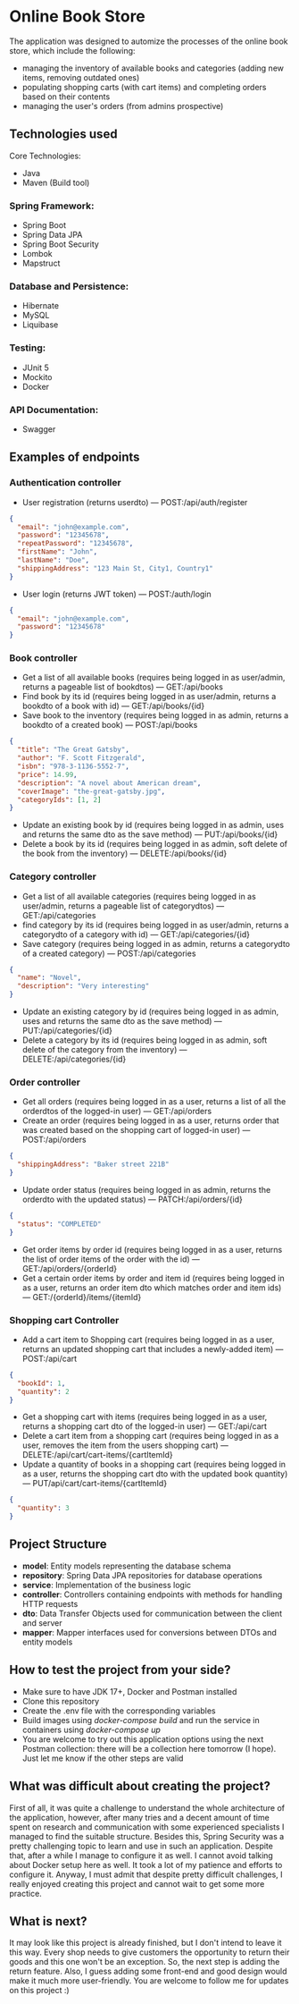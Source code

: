# Online Book Store
The application was designed to automize the processes of the online book store, which include the following:
* managing the inventory of available books and categories (adding new items, removing outdated ones)
* populating shopping carts (with cart items) and completing orders based on their contents
* managing the user's orders (from admins prospective)
## Technologies used
Core Technologies:
* Java
* Maven (Build tool)
### Spring Framework:
* Spring Boot
* Spring Data JPA
* Spring Boot Security
* Lombok
* Mapstruct
### Database and Persistence:
* Hibernate
* MySQL
* Liquibase
### Testing:
* JUnit 5
* Mockito
* Docker
### API Documentation:
* Swagger
## Examples of endpoints
### Authentication controller
* User registration (returns userdto) — POST:/api/auth/register
```json
{
  "email": "john@example.com",
  "password": "12345678",
  "repeatPassword": "12345678",
  "firstName": "John",
  "lastName": "Doe",
  "shippingAddress": "123 Main St, City1, Country1"
}
```
* User login (returns JWT token) — POST:/auth/login
```json
{
  "email": "john@example.com",
  "password": "12345678"
}
```
### Book controller
* Get a list of all available books (requires being logged in as user/admin, returns a pageable list of bookdtos) — GET:/api/books
* Find book by its id (requires being logged in as user/admin, returns a bookdto of a book with id) — GET:/api/books/{id}
* Save book to the inventory (requires being logged in as admin, returns a bookdto of a created book) — POST:/api/books
```json
{
  "title": "The Great Gatsby",
  "author": "F. Scott Fitzgerald",
  "isbn": "978-3-1136-5552-7",
  "price": 14.99,
  "description": "A novel about American dream",
  "coverImage": "the-great-gatsby.jpg",
  "categoryIds": [1, 2]
}
```
* Update an existing book by id (requires being logged in as admin, uses and returns the same dto as the save method) — PUT:/api/books/{id}
* Delete a book by its id (requires being logged in as admin, soft delete of the book from the inventory) — DELETE:/api/books/{id}
### Category controller
* Get a list of all available categories (requires being logged in as user/admin, returns a pageable list of categorydtos) — GET:/api/categories
* find category by its id (requires being logged in as user/admin, returns a categorydto of a category with id) — GET:/api/categories/{id}
* Save category (requires being logged in as admin, returns a categorydto of a created category) — POST:/api/categories
```json
{
  "name": "Novel",
  "description": "Very interesting"
}
```
* Update an existing category by id (requires being logged in as admin, uses and returns the same dto as the save method) — PUT:/api/categories/{id}
* Delete a category by its id (requires being logged in as admin, soft delete of the category from the inventory) — DELETE:/api/categories/{id}
### Order controller
* Get all orders (requires being logged in as a user, returns a list of all the orderdtos of the logged-in user) — GET:/api/orders
* Create an order (requires being logged in as a user, returns order that was created based on the shopping cart of logged-in user) — POST:/api/orders
```json
{
  "shippingAddress": "Baker street 221B"
}
```
* Update order status (requires being logged in as admin, returns the orderdto with the updated status) — PATCH:/api/orders/{id}
```json
{
  "status": "COMPLETED"
}
```
* Get order items by order id (requires being logged in as a user, returns the list of order items of the order with the id) — GET:/api/orders/{orderId}
* Get a certain order items by order and item id (requires being logged in as a user, returns an order item dto which matches order and item ids) — GET:/{orderId}/items/{itemId}
### Shopping cart Controller
* Add a cart item to Shopping cart (requires being logged in as a user, returns an updated shopping cart that includes a newly-added item) — POST:/api/cart
```json
{
  "bookId": 1,
  "quantity": 2
}
```
* Get a shopping cart with items (requires being logged in as a user, returns a shopping cart dto of the logged-in user) — GET:/api/cart
* Delete a cart item from a shopping cart (requires being logged in as a user, removes the item from the users shopping cart) — DELETE:/api/cart/cart-items/{cartItemId}
* Update a quantity of books in a shopping cart (requires being logged in as a user, returns the shopping cart dto with the updated book quantity) — PUT/api/cart/cart-items/{cartItemId}
```json
{
  "quantity": 3
}
```
## Project Structure
* **model**: Entity models representing the database schema
* **repository**: Spring Data JPA repositories for database operations
* **service**: Implementation of the business logic
* **controller**: Controllers containing endpoints with methods for handling HTTP requests
* **dto**: Data Transfer Objects used for communication between the client and server
* **mapper**: Mapper interfaces used for conversions between DTOs and entity models
## How to test the project from your side? 
* Make sure to have JDK 17+, Docker and Postman installed
* Clone this repository
* Create the .env file with the corresponding variables
* Build images using _docker-compose build_ and run the service in containers using _docker-compose up_
* You are welcome to try out this application options using the next Postman collection: there will be a collection here tomorrow (I hope). Just let me know if the other steps are valid
## What was difficult about creating the project?
First of all, it was quite a challenge to understand the whole architecture of the application, however, after many tries and a decent amount of time spent on research and communication with some experienced specialists I managed to find the suitable structure. 
Besides this, Spring Security was a pretty challenging topic to learn and use in such an application. Despite that, after a while I manage to configure it as well.
I cannot avoid talking about Docker setup here as well. It took a lot of my patience and efforts to configure it.
Anyway, I must admit that despite pretty difficult challenges, I really enjoyed creating this project and cannot wait to get some more practice.
## What is next?
It may look like this project is already finished, but I don't intend to leave it this way. Every shop needs to give customers the opportunity to return their goods and this one won't be an exception. So, the next step is adding the return feature. 
Also, I guess adding some front-end and good design would make it much more user-friendly. You are welcome to follow me for updates on this project :)